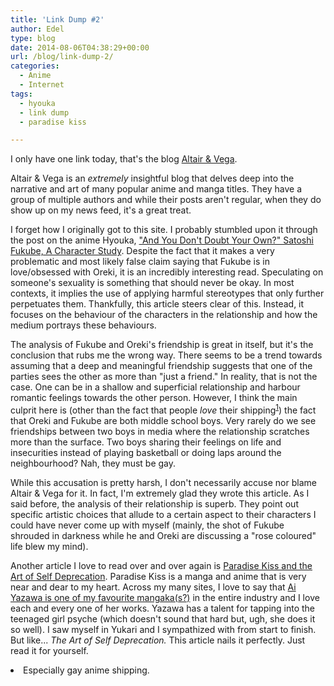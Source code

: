 ```yaml
---
title: 'Link Dump #2'
author: Edel
type: blog
date: 2014-08-06T04:38:29+00:00
url: /blog/link-dump-2/
categories:
  - Anime
  - Internet
tags:
  - hyouka
  - link dump
  - paradise kiss

---
```

I only have one link today, that's the blog [Altair & Vega][1].

Altair & Vega is an _extremely_ insightful blog that delves deep into the narrative and art of many popular anime and manga titles. They have a group of multiple authors and while their posts aren't regular, when they do show up on my news feed, it's a great treat.

I forget how I originally got to this site. I probably stumbled upon it through the post on the anime Hyouka, ["And You Don't Doubt Your Own?" Satoshi Fukube, A Character Study][2]. Despite the fact that it makes a very problematic and most likely false claim saying that Fukube is in love/obsessed with Oreki, it is an incredibly interesting read. Speculating on someone's sexuality is something that should never be okay. In most contexts, it implies the use of applying harmful stereotypes that only further perpetuates them. Thankfully, this article steers clear of this. Instead, it focuses on the behaviour of the characters in the relationship and how the medium portrays these behaviours.

The analysis of Fukube and Oreki's friendship is great in itself, but it's the conclusion that rubs me the wrong way. There seems to be a trend towards assuming that a deep and meaningful friendship suggests that one of the parties sees the other as more than "just a friend." In reality, that is not the case. One can be in a shallow and superficial relationship and harbour romantic feelings towards the other person. However, I think the main culprit here is (other than the fact that people _love_ their shipping<sup class="footnote"><a href="#foot_ajs-fn-id_1-818" id="back_ajs-fn-id_1-818">1</a></sup>) the fact that Oreki and Fukube are both middle school boys. Very rarely do we see friendships between two boys in media where the relationship scratches more than the surface. Two boys sharing their feelings on life and insecurities instead of playing basketball or doing laps around the neighbourhood? Nah, they must be gay.

While this accusation is pretty harsh, I don't necessarily accuse nor blame Altair & Vega for it. In fact, I'm extremely glad they wrote this article. As I said before, the analysis of their relationship is superb. They point out specific artistic choices that allude to a certain aspect to their characters I could have never come up with myself (mainly, the shot of Fukube shrouded in darkness while he and Oreki are discussing a "rose coloured" life blew my mind).

Another article I love to read over and over again is [Paradise Kiss and the Art of Self Deprecation][3]. Paradise Kiss is a manga and anime that is very near and dear to my heart. Across my many sites, I love to say that [Ai Yazawa is one of my favourite mangaka(s?)][4] in the entire industry and I love each and every one of her works. Yazawa has a talent for tapping into the teenaged girl psyche (which doesn't sound that hard but, ugh, she does it so well). I saw myself in Yukari and I sympathized with from start to finish. But like... _The Art of Self Deprecation._ This article nails it perfectly. Just read it for yourself.


  <li>
    <a id="foot_ajs-fn-id_1-818"></a>Especially gay anime shipping.&nbsp;&nbsp;<a class="ajs-back-link" href="#back_ajs-fn-id_1-818"></a>
  </li>


<div id="ajs-fn-id_1-818" style="display:none;margin:0;" class="ajs-footnote-popup">
  <div>
    Especially gay anime shipping.
  </div>
</div>

 [1]: http://altairandvega.net
 [2]: http://altairandvega.net/2012/07/15/and-you-dont-doubt-your-own-satoshi-fukube-a-character-study/
 [3]: http://altairandvega.net/2013/01/10/paradise-kiss-and-the-art-of-self-deprecation/
 [4]: http://books.mazohyst.org/i-have-an-ai-yazawa-addiction/